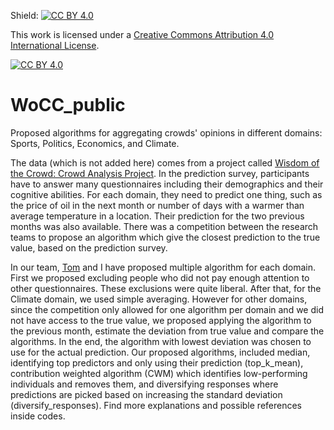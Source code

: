 Shield: [![CC BY 4.0][cc-by-shield]][cc-by]

This work is licensed under a
[Creative Commons Attribution 4.0 International License][cc-by].

[![CC BY 4.0][cc-by-image]][cc-by]

[cc-by]: http://creativecommons.org/licenses/by/4.0/
[cc-by-image]: https://i.creativecommons.org/l/by/4.0/88x31.png
[cc-by-shield]: https://img.shields.io/badge/License-CC%20BY%204.0-lightgrey.svg
# WoCC_public
Proposed algorithms for aggregating crowds' opinions in different domains: Sports, Politics, Economics, and Climate.

The data (which is not added here) comes from a project called [Wisdom of the Crowd: Crowd Analysis Project](https://woccap.com/). In the prediction survey, participants have to answer many questionnaires including their demographics and their cognitive abilities. For each domain, they need to predict one thing, such as the price of oil in the next month or number of days with a warmer than average temperature in a location. Their prediction for the two previous months was also available. There was a competition between the research teams to propose an algorithm which give the closest prediction to the true value, based on the prediction survey.

In our team, [Tom](https://tomstafford.sites.sheffield.ac.uk/) and I have proposed multiple algorithm for each domain. First we proposed excluding people who did not pay enough attention to other questionnaires. These exclusions were quite liberal. After that, for the Climate domain, we used simple averaging. However for other domains, since the competition only allowed for one algorithm per domain and we did not have access to the true value, we proposed applying the algorithm to the previous month, estimate the deviation from true value and compare the algorithms. In the end, the algorithm with lowest deviation was chosen to use for the actual prediction.
Our proposed algorithms, included median, identifying top predictors and only using their prediction (top_k_mean), contribution weighted algorithm (CWM) which identifies low-performing individuals and removes them, and diversifying responses where predictions are picked based on increasing the standard deviation (diversify_responses). Find more explanations and possible references inside codes.
